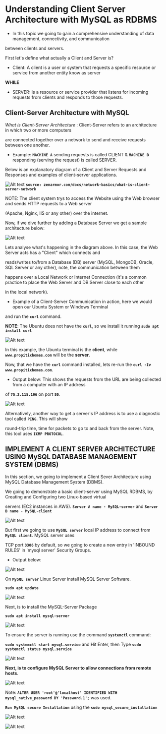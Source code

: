# Understanding Client Server Architecture with MySQL as RDBMS

- In this topic we going to gain a comprehensive understanding of data management, connectivity, and communication

between clients and servers.

First let's define what actually a Client and Server is?

- Client: A client is a user or system that requests a specific resource or service from another entity know as server

**WHILE**

- SERVER: Is a resource or service provider that listens for incoming requests from clients and responds to those requests.                                        

## Client-Server Architecture with MySQL

*What is Client-Server Architecture* : Client-Server refers to an architecture in which two or more computers

are connected together over a network to send and receive requests between one another.

- Example: **`MACHINE A`** sending requests is called CLIENT & **`MACHINE B`** responding (serving the request) is called SERVER. 

Below is an explanatory diagram of a Client and Server Requests and Responses and examples of client-server applications.

![Alt text](Images/client-server-network.png)
**`source: zenarmor.com/docs/network-basics/what-is-client-server-network`**

NOTE: The client system trys to access the Website using the Web browser and sends HTTP requests to a Web server 

(Apache, Nginx, IIS or any other) over the internet.

Now, if we dive further by adding a Database Server we get a sample architecture below:

![Alt text](<Images/client-server db.png>)

Lets analyse what's happening in the diagram above. In this case, the Web Server acts has a "Client" which connects and

reads/writes to/from a Database (DB) server (MySQL, MongoDB, Oracle, SQL Server or any other), note, the communication between them 

happens over a Local Network or Internet Connection (it's a common practice to place the Web Server and DB Server close to each other 

in the local network).

- Example of a Client-Server Communication in action, here we would open our Ubuntu System or Windows Terminal 

and run the **`curl`** command.

**NOTE**: The Ubuntu does not have the **`curl`**, so we install it running **`sudo apt install curl`**

![Alt text](<Images/curl cmd.png>)

In this example, the Ubuntu terminal is the **client**, while **`www.propitixhomes.com`** will be the **server**.

Now, that we have the **`curl`** command installed, lets re-run the **`curl -Iv www.propitixhomes.com`**. 

- Output below: This shows the requests from the URL are being collected from a computer with an IP address

of **`75.2.115.196`** on port **`80`**.

![Alt text](<Images/curl www.png>)

Alternatively, another way to get a server's IP address is to use a diagnostic tool called **`PING`**. This will show 

round-trip time, time for packets to go to and back from the server. Note, this tool uses **`ICMP PROTOCOL`**.

## IMPLEMENT A CLIENT SERVER ARCHITECTURE USING MySQL DATABASE MANAGEMENT SYSTEM (DBMS)

In this section, we going to implement a Client Sever Architecture using MySQL Database Management System (DBMS).

We going to demonstrate a basic client-server using MySQL RDBMS, by Creating and Configuring two Linux-based virtual 

servers (EC2 instances in AWS). **`Server A name - MySQL-server`** and **`Server B name - MySQL-client`**

![Alt text](Images/instances.png)

 But first we going to use **`MySQL server`** local IP address to connect from **`MySQL client`**. MySQL server uses 
 
 TCP port **`3306`** by default, so we going to create a new entry in 'INBOUND RULES' in 'mysql server' Security Groups.

- Output below:

![Alt text](<Images/edit inbound rules.png>)

On **`MySQL server`** Linux Server install MySQL Server Software. 

**`sudo apt update`**

![Alt text](<Images/sudo apt update.png>)

Next, is to install the MySQL-Server Package

**`sudo apt install mysql-server`**

![Alt text](<Images/mysql install.png>)

To ensure the server is running use the command **`systemctl`** command:

**`sudo systemctl start mysql.service`** and Hit Enter, then Type **`sudo systemctl status mysql.service`** 

![Alt text](<Images/mysql status.png>)

**Next, is to configure MySQL Server to allow connections from remote hosts**.

![Alt text](<Images/sql set up.png>)

Note: **`ALTER USER 'root'@'localhost' IDENTIFIED WITH mysql_native_password BY 'Password.1';`** was used.

**`Run MySQL secure Installation`** using the **`sudo mysql_secure_installation`**

![Alt text](<Images/secure install.png>)

![Alt text](<Images/secure install B.png>)








